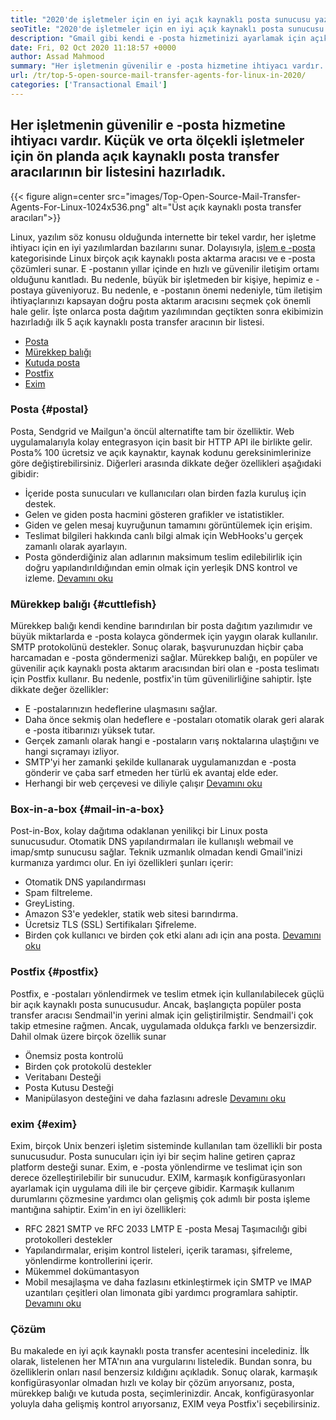 ```yaml
---
title: "2020'de işletmeler için en iyi açık kaynaklı posta sunucusu yazılımı" 
seoTitle: "2020'de işletmeler için en iyi açık kaynaklı posta sunucusu yazılımı" 
description: "Gmail gibi kendi e -posta hizmetinizi ayarlamak için açık kaynak dünyasında birçok popüler posta transfer aracısı vardır. Kısa Liste Top 5 posta sunucusu." 
date: Fri, 02 Oct 2020 11:18:57 +0000
author: Assad Mahmood
summary: "Her işletmenin güvenilir e -posta hizmetine ihtiyacı vardır. Küçük ve orta ölçekli işletmeler için ön planda açık kaynaklı posta transfer aracılarının bir listesini hazırladık." 
url: /tr/top-5-open-source-mail-transfer-agents-for-linux-in-2020/
categories: ['Transactional Email']
---
```


## Her işletmenin güvenilir e -posta hizmetine ihtiyacı vardır. Küçük ve orta ölçekli işletmeler için ön planda açık kaynaklı posta transfer aracılarının bir listesini hazırladık.

{{< figure align=center src="images/Top-Open-Source-Mail-Transfer-Agents-For-Linux-1024x536.png" alt="Üst açık kaynaklı posta transfer aracıları">}}

Linux, yazılım söz konusu olduğunda internette bir tekel vardır, her işletme ihtiyacı için en iyi yazılımlardan bazılarını sunar. Dolayısıyla, [işlem e -posta][1] kategorisinde Linux birçok açık kaynaklı posta aktarma aracısı ve e -posta çözümleri sunar.
E -postanın yıllar içinde en hızlı ve güvenilir iletişim ortamı olduğunu kanıtladı. Bu nedenle, büyük bir işletmeden bir kişiye, hepimiz e -postaya güveniyoruz. Bu nedenle, e -postanın önemi nedeniyle, tüm iletişim ihtiyaçlarınızı kapsayan doğru posta aktarım aracısını seçmek çok önemli hale gelir.
İşte onlarca posta dağıtım yazılımından geçtikten sonra ekibimizin hazırladığı ilk 5 açık kaynaklı posta transfer aracının bir listesi.
  * [Posta][2]
  * [Mürekkep balığı][3]
  * [Kutuda posta][4]
  * [Postfix][5]
  * [Exim][6]


### **Posta** {#postal}

Posta, Sendgrid ve Mailgun'a öncül alternatifte tam bir özelliktir. Web uygulamalarıyla kolay entegrasyon için basit bir HTTP API ile birlikte gelir. Posta% 100 ücretsiz ve açık kaynaktır, kaynak kodunu gereksinimlerinize göre değiştirebilirsiniz.
Diğerleri arasında dikkate değer özellikleri aşağıdaki gibidir:
  * İçeride posta sunucuları ve kullanıcıları olan birden fazla kuruluş için destek.
  * Gelen ve giden posta hacmini gösteren grafikler ve istatistikler.
  * Giden ve gelen mesaj kuyruğunun tamamını görüntülemek için erişim.
  * Teslimat bilgileri hakkında canlı bilgi almak için WebHooks'u gerçek zamanlı olarak ayarlayın.
  * Posta gönderdiğiniz alan adlarının maksimum teslim edilebilirlik için doğru yapılandırıldığından emin olmak için yerleşik DNS kontrol ve izleme.
    [Devamını oku][7]


### **Mürekkep balığı** {#cuttlefish}

Mürekkep balığı kendi kendine barındırılan bir posta dağıtım yazılımıdır ve büyük miktarlarda e -posta kolayca göndermek için yaygın olarak kullanılır. SMTP protokolünü destekler. Sonuç olarak, başvurunuzdan hiçbir çaba harcamadan e -posta göndermenizi sağlar. Mürekkep balığı, en popüler ve güvenilir açık kaynaklı posta aktarım aracısından biri olan e -posta teslimatı için Postfix kullanır. Bu nedenle, postfix'in tüm güvenilirliğine sahiptir.
İşte dikkate değer özellikler:
  * E -postalarınızın hedeflerine ulaşmasını sağlar.
  * Daha önce sekmiş olan hedeflere e -postaları otomatik olarak geri alarak e -posta itibarınızı yüksek tutar.
  * Gerçek zamanlı olarak hangi e -postaların varış noktalarına ulaştığını ve hangi sıçramayı izliyor.
  * SMTP'yi her zamanki şekilde kullanarak uygulamanızdan e -posta gönderir ve çaba sarf etmeden her türlü ek avantaj elde eder.
  * Herhangi bir web çerçevesi ve diliyle çalışır
    [Devamını oku][8]


### **Box-in-a-box** {#mail-in-a-box}

Post-in-Box, kolay dağıtıma odaklanan yenilikçi bir Linux posta sunucusudur. Otomatik DNS yapılandırmaları ile kullanışlı webmail ve imap/smtp sunucusu sağlar. Teknik uzmanlık olmadan kendi Gmail'inizi kurmanıza yardımcı olur. En iyi özellikleri şunları içerir:
  * Otomatik DNS yapılandırması
  * Spam filtreleme.
  * GreyListing.
  * Amazon S3'e yedekler, statik web sitesi barındırma.
  * Ücretsiz TLS (SSL) Sertifikaları Şifreleme.
  * Birden çok kullanıcı ve birden çok etki alanı adı için ana posta.
    [Devamını oku][9]


### **Postfix** {#postfix}

Postfix, e -postaları yönlendirmek ve teslim etmek için kullanılabilecek güçlü bir açık kaynaklı posta sunucusudur. Ancak, başlangıçta popüler posta transfer aracısı Sendmail'in yerini almak için geliştirilmiştir. Sendmail'i çok takip etmesine rağmen. Ancak, uygulamada oldukça farklı ve benzersizdir. Dahil olmak üzere birçok özellik sunar
  * Önemsiz posta kontrolü
  * Birden çok protokolü destekler
  * Veritabanı Desteği
  * Posta Kutusu Desteği
  * Manipülasyon desteğini ve daha fazlasını adresle
    [Devamını oku][10]


### **exim** {#exim}

Exim, birçok Unix benzeri işletim sisteminde kullanılan tam özellikli bir posta sunucusudur. Posta sunucuları için iyi bir seçim haline getiren çapraz platform desteği sunar. Exim, e -posta yönlendirme ve teslimat için son derece özelleştirilebilir bir sunucudur. EXIM, karmaşık konfigürasyonları ayarlamak için uygulama dili ile bir çerçeve gibidir. Karmaşık kullanım durumlarını çözmesine yardımcı olan gelişmiş çok adımlı bir posta işleme mantığına sahiptir. Exim'in en iyi özellikleri:
  * RFC 2821 SMTP ve RFC 2033 LMTP E -posta Mesaj Taşımacılığı gibi protokolleri destekler
  * Yapılandırmalar, erişim kontrol listeleri, içerik taraması, şifreleme, yönlendirme kontrollerini içerir.
  * Mükemmel dokümantasyon
  * Mobil mesajlaşma ve daha fazlasını etkinleştirmek için SMTP ve IMAP uzantıları çeşitleri olan limonata gibi yardımcı programlara sahiptir.
    [Devamını oku][11]

### Çözüm
Bu makalede en iyi açık kaynaklı posta transfer acentesini incelediniz. İlk olarak, listelenen her MTA'nın ana vurgularını listeledik. Bundan sonra, bu özelliklerin onları nasıl benzersiz kıldığını açıkladık. Sonuç olarak, karmaşık konfigürasyonlar olmadan hızlı ve kolay bir çözüm arıyorsanız, posta, mürekkep balığı ve kutuda posta, seçimlerinizdir. Ancak, konfigürasyonlar yoluyla daha gelişmiş kontrol arıyorsanız, EXIM veya Postfix'i seçebilirsiniz.



[1]: https://products.containerize.com/transactional-email
[2]: #postal
[3]: #cuttlefish
[4]: #mail-in-a-box
[5]: #postfix
[6]: #exim
[7]: https://products.containerize.com/transactional-email/postal
[8]: https://products.containerize.com/transactional-email/cuttlefish
[9]: https://products.containerize.com/transactional-email/mail-in-a-box
[10]: https://products.containerize.com/transactional-email/postfix
[11]: https://products.containerize.com/transactional-email/exim
